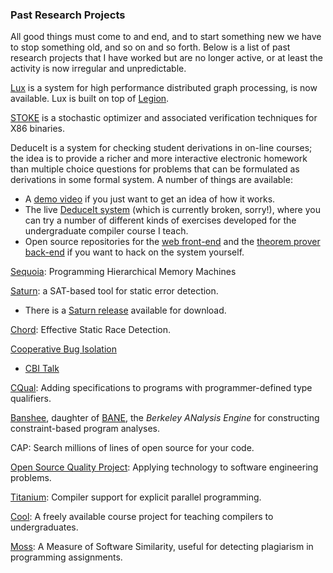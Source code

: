 ### Past Research Projects

All good things must come to and end, and to start something new we have
to stop something old, and so on and so forth. Below is a list of past
research projects that I have worked but are no longer active, or at
least the activity is now irregular and unpredictable.

[Lux](https://github.com/LuxGraph/Lux) is a system for high performance
distributed graph processing, is now available. Lux is built on top of
[Legion](http://legion.stanford.edu).

[STOKE](http://stoke.stanford.edu) is a stochastic optimizer and
associated verification techniques for X86 binaries.

DeduceIt is a system for checking student derivations in on-line
courses; the idea is to provide a richer and more interactive electronic
homework than multiple choice questions for problems that can be
formulated as derivations in some formal system. A number of things are
available:

- A [demo video](videos/DeduceIt.mp4) if you just want to get an idea of
  how it works.
- The live [DeduceIt system](http://deduceit.stanford.edu) (which is
  currently broken, sorry!), where you can try a number of different
  kinds of exercises developed for the undergraduate compiler course I
  teach.
- Open source repositories for the [web
  front-end](https://github.com/Ejhfast/ProofFrontend) and the [theorem
  prover back-end](https://github.com/Ejhfast/Proof-Search) if you want
  to hack on the system yourself.

[Sequoia](http://sequoia.stanford.edu): Programming Hierarchical Memory
Machines

[Saturn](http://saturn.stanford.edu): a SAT-based tool for static error
detection.

- There is a [Saturn
  release](http://saturn.stanford.edu/pages/downloadindex.html)
  available for download.

[Chord](http://theory.stanford.edu/~mhn/chord.html): Effective Static
Race Detection.

[Cooperative Bug Isolation](http://www.cs.wisc.edu/cbi/)

- [CBI Talk](talks/cbi.pdf)

[CQual](http://www.cs.umd.edu/~jfoster/cqual/): Adding specifications to
programs with programmer-defined type qualifiers.

[Banshee](http://banshee.sourceforge.net), daughter of
[BANE](http://web.archive.org/web/20020802022005/http://http.cs.berkeley.edu/Research/Aiken/bane.html#1),
the *Berkeley ANalysis Engine* for constructing constraint-based program
analyses.

CAP: Search millions of lines of open source for your code.

[Open Source Quality Project](http://http.cs.berkeley.edu/~weimer/osq):
Applying technology to software engineering problems.

[Titanium](http://http.cs.berkeley.edu/projects/titanium): Compiler
support for explicit parallel programming.

[Cool](software/cool/cool.md): A
freely available course project for teaching compilers to
undergraduates.

[Moss](http://cs.stanford.edu/~aiken/moss/): A Measure of Software
Similarity, useful for detecting plagiarism in programming assignments.
